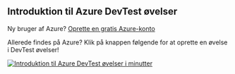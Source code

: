 ## <a name="get-started-with-azure-devtest-labs"></a>Introduktion til Azure DevTest øvelser
Ny bruger af Azure? [Oprette en gratis Azure-konto](https://azure.microsoft.com/free)

Allerede findes på Azure? Klik på knappen følgende for at oprette en øvelse i DevTest øvelser!

[![Introduktion til Azure DevTest øvelser i minutter](./media/devtest-lab-try-it-out/get-started.png)](http://go.microsoft.com/fwlink/?LinkID=627034&clcid=0x409)